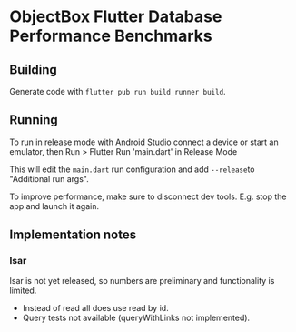 # ObjectBox Flutter Database Performance Benchmarks

## Building

Generate code with `flutter pub run build_runner build`.

## Running

To run in release mode with Android Studio connect a device or start an emulator, then
Run > Flutter Run 'main.dart' in Release Mode

This will edit the `main.dart` run configuration and add `--release`to "Additional run args".

To improve performance, make sure to disconnect dev tools. E.g. stop the app and launch it again.

## Implementation notes

### Isar

Isar is not yet released, so numbers are preliminary and functionality is limited.
- Instead of read all does use read by id.
- Query tests not available (queryWithLinks not implemented).
